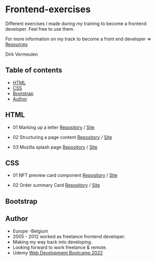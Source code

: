 # Frontend-exercises

Different exercises I made during my training to become a frontend developer. Feel free to use them.

For more information on my track to become a front end developer => [Resources](Resources.md)

Dirk Vermeulen

## Table of contents

- [HTML](#HTML)
- [CSS](#CSS)
- [Bootstrap](#Bootstrap)
- [Author](#author)


## HTML

- 01 Marking up a letter 
[Repository](https://github.com/dirkVerm/frontend-exercises/tree/main/01%20HTML/01%20Letter%20markup) /
[Site](https://dirkverm.github.io/frontend-exercises/01%20HTML/01%20Letter%20markup/)

- 02 Structuring a page content
[Repository](https://github.com/dirkVerm/frontend-exercises/tree/main/01%20HTML/02%20Structuring%20a%20page%20of%20content/) /
[Site](https://dirkverm.github.io/frontend-exercises/01%20HTML/02%20Structuring%20a%20page%20of%20content/)

- 03 Mozilla splash page
[Repository](https://github.com/dirkVerm/frontend-exercises/tree/main/01%20HTML/03%20Mozilla%20Splash%20page) /
[Site](https://dirkverm.github.io/frontend-exercises/01%20HTML/03%20Mozilla%20Splash%20page/)

## CSS
- 01 NFT preview card component
[Repository](https://github.com/dirkVerm/frontend-exercises/tree/main/02%20CSS/01%20NFT%20preview%20card%20component) /
[Site](https://dirkverm.github.io/frontend-exercises/02%20CSS/01%20NFT%20preview%20card%20component/)

- 02 Order summary Card
[Repository](https://github.com/dirkVerm/frontend-exercises/tree/main/02%20CSS/02%20Order%20summary%20card) /
[Site](https://dirkverm.github.io/frontend-exercises/02%20CSS/02%20Order%20summary%20card/)

## Bootstrap


## Author
- Europe -Belgium
- 2005 - 2012 worked as freelance frontend developer. 
- Making my way back into developing.
- Looking forward to work freelance & remote.
- Udemy [Web Development Bootcamp 2022](https://www.udemy.com/course/the-web-developer-bootcamp/)

